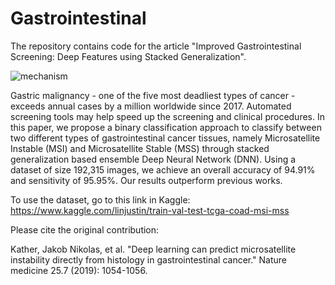 # Gastrointestinal

The repository contains code for the article "Improved Gastrointestinal Screening: Deep Features using Stacked Generalization". 

![mechanism](https://user-images.githubusercontent.com/51257384/114689589-795d9080-9d33-11eb-8661-7752ae12ad8e.png)

Gastric malignancy - one of the five most deadliest types of cancer - exceeds annual cases by a million worldwide since 2017. Automated screening tools may help speed up the screening and clinical procedures. In this paper, we propose a binary classification approach to classify between two different types of gastrointestinal cancer tissues, namely Microsatellite Instable (MSI) and Microsatellite Stable (MSS) through stacked generalization based ensemble Deep Neural Network (DNN). Using a dataset of size 192,315 images, we achieve an overall accuracy of 94.91% and sensitivity of 95.95%. Our results outperform previous works.

To use the dataset, go to this link in Kaggle: https://www.kaggle.com/linjustin/train-val-test-tcga-coad-msi-mss

Please cite the original contribution:

Kather, Jakob Nikolas, et al. "Deep learning can predict microsatellite instability directly from histology in gastrointestinal cancer." Nature medicine 25.7 (2019): 1054-1056.
